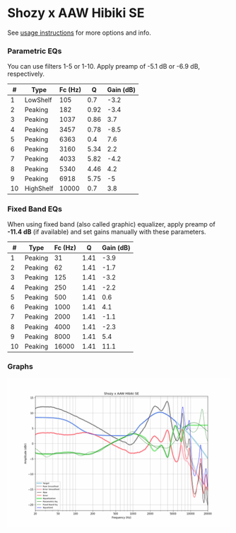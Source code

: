 # Shozy x AAW Hibiki SE
See [usage instructions](https://github.com/jaakkopasanen/AutoEq#usage) for more options and info.

### Parametric EQs
You can use filters 1-5 or 1-10. Apply preamp of -5.1 dB or -6.9 dB, respectively.

|   # | Type      |   Fc (Hz) |    Q |   Gain (dB) |
|-----|-----------|-----------|------|-------------|
|   1 | LowShelf  |       105 | 0.7  |        -3.2 |
|   2 | Peaking   |       182 | 0.92 |        -3.4 |
|   3 | Peaking   |      1037 | 0.86 |         3.7 |
|   4 | Peaking   |      3457 | 0.78 |        -8.5 |
|   5 | Peaking   |      6363 | 0.4  |         7.6 |
|   6 | Peaking   |      3160 | 5.34 |         2.2 |
|   7 | Peaking   |      4033 | 5.82 |        -4.2 |
|   8 | Peaking   |      5340 | 4.46 |         4.2 |
|   9 | Peaking   |      6918 | 5.75 |        -5   |
|  10 | HighShelf |     10000 | 0.7  |         3.8 |

### Fixed Band EQs
When using fixed band (also called graphic) equalizer, apply preamp of **-11.4 dB** (if available) and set gains manually with these parameters.

|   # | Type    |   Fc (Hz) |    Q |   Gain (dB) |
|-----|---------|-----------|------|-------------|
|   1 | Peaking |        31 | 1.41 |        -3.9 |
|   2 | Peaking |        62 | 1.41 |        -1.7 |
|   3 | Peaking |       125 | 1.41 |        -3.2 |
|   4 | Peaking |       250 | 1.41 |        -2.2 |
|   5 | Peaking |       500 | 1.41 |         0.6 |
|   6 | Peaking |      1000 | 1.41 |         4.1 |
|   7 | Peaking |      2000 | 1.41 |        -1.1 |
|   8 | Peaking |      4000 | 1.41 |        -2.3 |
|   9 | Peaking |      8000 | 1.41 |         5.4 |
|  10 | Peaking |     16000 | 1.41 |        11.1 |

### Graphs
![](./Shozy%20x%20AAW%20Hibiki%20SE.png)
